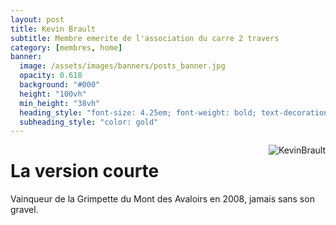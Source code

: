 ```yaml
---
layout: post
title: Kevin Brault
subtitle: Membre emerite de l'association du carre 2 travers
category: [membres, home]
banner:
  image: /assets/images/banners/posts_banner.jpg
  opacity: 0.618
  background: "#000"
  height: "100vh"
  min_height: "38vh"
  heading_style: "font-size: 4.25em; font-weight: bold; text-decoration: underline"
  subheading_style: "color: gold"
---
```


<img src="{{site.baseurl | prepend: site.url}}assets/images/members/KevinBrault.jpg" alt="KevinBrault" style="float: right; width: auto; height: auto;"/>

# La version courte
Vainqueur de la Grimpette du Mont des Avaloirs en 2008, jamais sans son gravel.

























